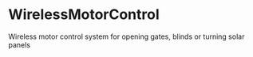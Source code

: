 # WirelessMotorControl
Wireless motor control system for opening gates, blinds or turning solar panels
